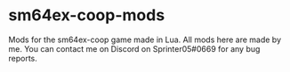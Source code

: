 # sm64ex-coop-mods
Mods for the sm64ex-coop game made in Lua. All mods here are made by me. You can contact me on Discord on Sprinter05#0669 for any bug reports.
